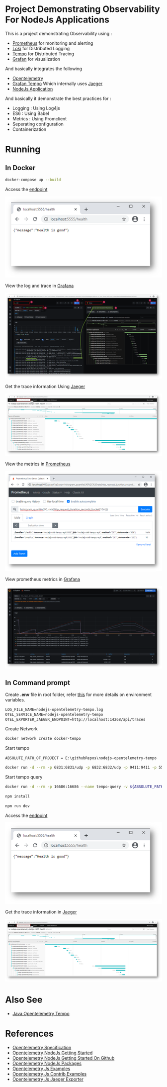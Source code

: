 # Project Demonstrating Observability For NodeJs Applications

This is a project demonstrating Observability using :

* [Prometheus](https://prometheus.io/) for monitoring and alerting
* [Loki](https://grafana.com/oss/loki/) for Distributed Logging
* [Tempo](https://grafana.com/oss/tempo/) for Distributed Tracing
* [Grafan](https://grafana.com/) for visualization

And basically integrates the following

* [Opentelemetry](https://opentelemetry.io/)
* [Grafan Tempo](https://grafana.com/oss/tempo/) Which internally uses [Jaeger](https://www.jaegertracing.io/)
* [NodeJs Application](https://nodejs.org/en/)

And basically it demonstrate the best practices for :

* Logging : Using Log4js
* ES6 : Using Babel
* Metrics : Using Promclient
* Seperating configuration
* Containerization 

# Running

## In Docker

````bash
docker-compose up --build
````

Access the [endpoint](http://localhost:5555/health)

![](docs/img/access-endpoint.png)

View the log and trace in [Grafana](http://localhost:3000/explore?orgId=1&left=%5B%22now-1h%22,%22now%22,%22Loki%22,%7B%22expr%22:%22%7Bjob%3D%5C%22nodejs-opentelemetry-tempo%5C%22%7D%22%7D%5D&right=%5B%22now-1h%22,%22now%22,%22Tempo%22,%7B%7D%5D)

![](docs/img/logging-tracing.png)


Get the trace information Using [Jaeger](http://localhost:16686/search)

![](docs/img/jaeger-tracing.png)

View the metrics in [Prometheus](http://localhost:9090/graph?g0.expr=&g0.tab=1&g0.stacked=0&g0.range_input=1h)

![](docs/img/prometheus-metrics.png)

View prometheus metrics in [Grafana](http://localhost:3000/explore?orgId=1&left=%5B%22now-1h%22,%22now%22,%22Prometheus%22,%7B%7D%5D)

![](docs/img/grafana-prometheus.png)


## In Command prompt

Create **.env** file in root folder, refer [this](https://github.com/open-telemetry/opentelemetry-js/blob/v0.16.0/packages/opentelemetry-exporter-jaeger/src/jaeger.ts) for more details on environment variables.

````
LOG_FILE_NAME=nodejs-opentelemetry-tempo.log
OTEL_SERVICE_NAME=nodejs-opentelemetry-tempo
OTEL_EXPORTER_JAEGER_ENDPOINT=http://localhost:14268/api/traces
````

Create Network

````bash
docker network create docker-tempo
````

Start tempo

`ABSOLUTE_PATH_OF_PROJECT = E:\githubRepos\nodejs-opentelemetry-tempo`

````bash
docker run -d --rm -p 6831:6831/udp -p 6832:6832/udp -p 9411:9411 -p 55680:55680 -p 3100:3100 -p 14250:14250 -p 14268:14268 --name tempo -v ${ABSOLUTE_PATH_OF_PROJECT}\etc\tempo-local.yaml:/etc/tempo.yaml --network docker-tempo  grafana/tempo:latest --config.file=/etc/tempo.yaml
````

Start tempo query

````bash
docker run -d --rm -p 16686:16686 --name tempo-query -v ${ABSOLUTE_PATH_OF_PROJECT}\etc\tempo-query.yaml:/etc/tempo-query.yaml  --network docker-tempo  grafana/tempo-query:latest  --grpc-storage-plugin.configuration-file=/etc/tempo-query.yaml
````

````bash
npm install
````

````bash
npm run dev
````

Access the [endpoint](http://localhost:5555/health)

![](docs/img/access-endpoint.png)

Get the trace information in [Jaeger](http://localhost:16686/search)

![](docs/img/jaeger-tracing.png)


# Also See

* [Java Opentelemetry Tempo](https://github.com/mnadeem/boot-opentelemetry-tempo)

# References

* [Opentelemetry Specification](https://github.com/open-telemetry/opentelemetry-specification/blob/main/specification/overview.md)
* [Opentelemetry NodeJs Getting Started](https://opentelemetry.io/docs/js/getting_started/nodejs/)
* [Opentelemetry NodeJs Getting Started On Github](https://github.com/open-telemetry/opentelemetry-js/blob/main/getting-started/README.md)
* [Opentelemetry NodeJs Packages](https://github.com/open-telemetry/opentelemetry-js/tree/main/packages)
* [Opentelemetry Js Examples](https://github.com/open-telemetry/opentelemetry-js/tree/main/examples)
* [Opentelemetry Js Contrib Examples](https://github.com/open-telemetry/opentelemetry-js-contrib/tree/main/examples)
* [Opentelemetry Js Jaeger Exporter](https://github.com/open-telemetry/opentelemetry-js/tree/v0.16.0/packages/opentelemetry-exporter-jaeger)

